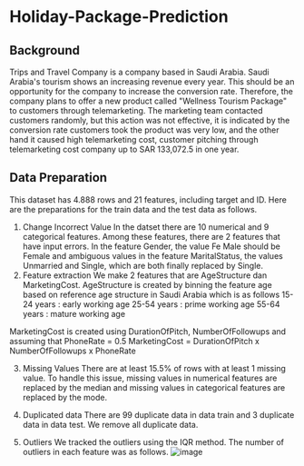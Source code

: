 # Holiday-Package-Prediction
## Background
Trips and Travel Company is a company based in Saudi Arabia. Saudi Arabia's tourism shows an increasing revenue every year. This should be an opportunity for the company to increase the conversion rate. Therefore, the company plans to offer a new product called "Wellness Tourism Package" to customers through telemarketing. The marketing team contacted customers randomly, but this action was not effective, it is indicated by the conversion rate customers took the product was very low, and the other hand it caused high telemarketing cost, customer pitching through telemarketing cost company up to SAR 133,072.5 in one year.

## Data Preparation
This dataset has 4.888 rows and 21 features, including target and ID. Here are the preparations for the train data and the test data as follows.
  1.	Change Incorrect Value
      In the datset there are 10 numerical and 9 categorical features. Among these features,          there are 2 features that have input errors. In the feature Gender, the value Fe Male           should be       Female and ambiguous values in the feature MaritalStatus, the values Unmarried        and Single, which are both finally replaced by Single.
2.	Feature extraction
    We make 2 features that are AgeStructure dan MarketingCost.
    AgeStructure is created by binning the feature age based on reference age structure in          Saudi Arabia  which is as follows
    15-24 years : early working age
    25-54 years : prime working age
    55-64 years : mature working age

   MarketingCost is created using DurationOfPitch, NumberOfFollowups and assuming that             PhoneRate = 0.5
   MarketingCost = DurationOfPitch x NumberOfFollowups x PhoneRate
   
3.	Missing Values
    There are at least 15.5% of rows with at least 1 missing value. To handle this issue,           missing values in numerical features are replaced by the median and missing values in           categorical features are replaced by the mode.
  	
5.	Duplicated data
    There are 99 duplicate data in data train and 3 duplicate data in data test. We remove all      duplicate data.
  	
7.	Outliers
    We tracked the outliers using the IQR method. The number of outliers in each feature was as     follows. 
    ![image](https://github.com/FadhilahIzzatiNadifan/Holiday-Package-Prediction/assets/93127350/16efcf56-7424-4024-831e-5687b4c5f7b2)

